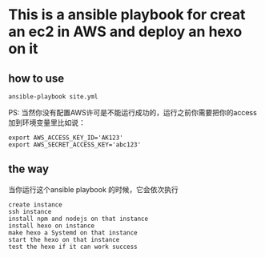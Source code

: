 # This is a ansible playbook for creat an ec2 in AWS and deploy an hexo on it

## how to use
```
ansible-playbook site.yml
```
PS: 当然你没有配置AWS许可是不能运行成功的，运行之前你需要把你的access加到环境变量里比如说：
```
export AWS_ACCESS_KEY_ID='AK123'
export AWS_SECRET_ACCESS_KEY='abc123'
```
## the way
当你运行这个ansible playbook 的时候，它会依次执行
```
create instance 
ssh instance 
install npm and nodejs on that instance
install hexo on instance
make hexo a Systemd on that instance
start the hexo on that instance
test the hexo if it can work success
```

